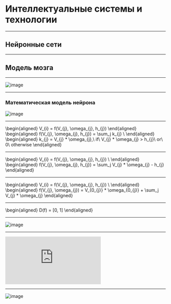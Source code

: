 <style type="text/css">
.reveal h1 {
  font-size: 2em;
}
</style>

# Интеллектуальные системы и технологии

---

## Нейронные сети

---

## Модель мозга

----

![image](https://intuit.ru/EDI/19_07_20_1/1595110787-29918/tutorial/641/objects/1/files/1-1.jpg)

----


### Математическая модель нейрона

![image](https://intuit.ru/EDI/19_07_20_1/1595110787-29918/tutorial/641/objects/1/files/1-2.jpg)

----

\begin{aligned}
V_{i} = f(V_{j}, \omega_{j}, h_{j})
\end{aligned}
\begin{aligned}
f(V_{j}, \omega_{j}, h_{j}) = \sum_j k_{j} \\
\end{aligned}
\begin{aligned}
k_{j} = V_{j} * \omega_{j},\ if\ V_{j} * \omega_{j} > h_{j}\ or\ 0\ otherwise
\end{aligned}

----

\begin{aligned}
V_{i} = f(V_{j}, \omega_{j}, h_{j}) \\
\end{aligned}
\begin{aligned}
f(V_{j}, \omega_{j}, h_{j}) = \sum_j V_{j} * \omega_{j} - h_{j}
\end{aligned}

----

\begin{aligned}
V_{i} = f(V_{j}, \omega_{j}, h_{j}) \\
\end{aligned}
\begin{aligned}
f(V_{j}, \omega_{j}) = V_{0_{j}} * \omega_{0_{j}} + \sum_j V_{j} * \omega_{j}
\end{aligned}

----

\begin{aligned}
D(f) = [0, 1]
\end{aligned}

----

![image](https://neerc.ifmo.ru/wiki/images/thumb/6/63/Multi-layer-neural-net-scheme.png/500px-Multi-layer-neural-net-scheme.png)

----

![image](http://synset.com/ai/ru/nn/NeuralNet_01_Intro.html)

----

![image](http://synset.com/ai/ru/nn/im/nets02.png)